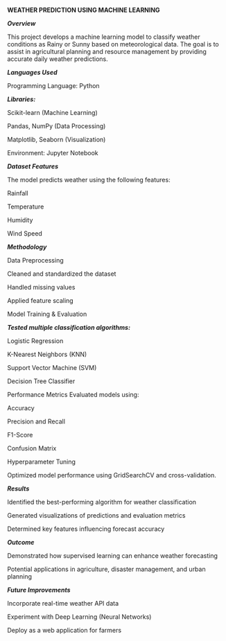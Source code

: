 **WEATHER PREDICTION USING MACHINE LEARNING**

***Overview***

This project develops a machine learning model to classify weather conditions as Rainy or Sunny based on meteorological data. The goal is to assist in agricultural planning and resource management by providing accurate daily weather predictions.

***Languages Used***

Programming Language: Python

***Libraries:***

Scikit-learn (Machine Learning)

Pandas, NumPy (Data Processing)

Matplotlib, Seaborn (Visualization)

Environment: Jupyter Notebook

***Dataset Features***

The model predicts weather using the following features:

Rainfall

Temperature

Humidity

Wind Speed

***Methodology***

Data Preprocessing

Cleaned and standardized the dataset

Handled missing values

Applied feature scaling

Model Training & Evaluation

***Tested multiple classification algorithms:***

Logistic Regression

K-Nearest Neighbors (KNN)

Support Vector Machine (SVM)

Decision Tree Classifier

Performance Metrics
Evaluated models using:

Accuracy

Precision and Recall

F1-Score

Confusion Matrix

Hyperparameter Tuning

Optimized model performance using GridSearchCV and cross-validation.

***Results***

Identified the best-performing algorithm for weather classification

Generated visualizations of predictions and evaluation metrics

Determined key features influencing forecast accuracy

***Outcome***

Demonstrated how supervised learning can enhance weather forecasting

Potential applications in agriculture, disaster management, and urban planning

***Future Improvements***

Incorporate real-time weather API data

Experiment with Deep Learning (Neural Networks)

Deploy as a web application for farmers